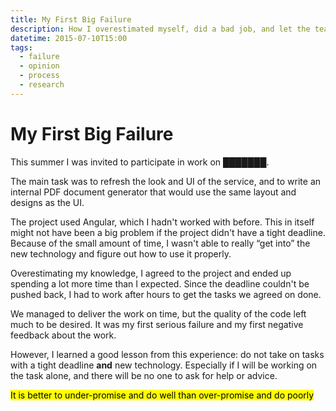 ```yaml
---
title: My First Big Failure
description: How I overestimated myself, did a bad job, and let the team down.
datetime: 2015-07-10T15:00
tags:
  - failure
  - opinion
  - process
  - research
---
```


# My First Big Failure

This summer I was invited to participate in work on ███████.

The main task was to refresh the look and UI of the service, and to write an internal PDF document generator that would use the same layout and designs as the UI.

The project used Angular, which I hadn't worked with before. This in itself might not have been a big problem if the project didn't have a tight deadline. Because of the small amount of time, I wasn't able to really “get into” the new technology and figure out how to use it properly.

Overestimating my knowledge, I agreed to the project and ended up spending a lot more time than I expected. Since the deadline couldn't be pushed back, I had to work after hours to get the tasks we agreed on done.

We managed to deliver the work on time, but the quality of the code left much to be desired. It was my first serious failure and my first negative feedback about the work.

However, I learned a good lesson from this experience: do not take on tasks with a tight deadline **and** new technology. Especially if I will be working on the task alone, and there will be no one to ask for help or advice.

<mark>It is better to under-promise and do well than over-promise and do poorly</mark>

